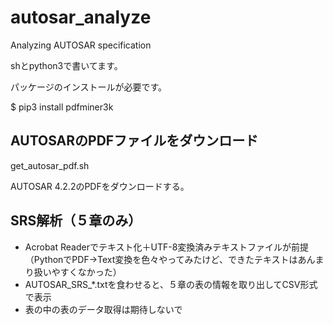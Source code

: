 # autosar_analyze
Analyzing AUTOSAR specification

shとpython3で書いてます。

パッケージのインストールが必要です。

$ pip3 install pdfminer3k

## AUTOSARのPDFファイルをダウンロード

get_autosar_pdf.sh

AUTOSAR 4.2.2のPDFをダウンロードする。

## SRS解析（５章のみ）

* Acrobat Readerでテキスト化＋UTF-8変換済みテキストファイルが前提
（PythonでPDF->Text変換を色々やってみたけど、できたテキストはあんまり扱いやすくなかった）
* AUTOSAR_SRS_*.txtを食わせると、５章の表の情報を取り出してCSV形式で表示
* 表の中の表のデータ取得は期待しないで
